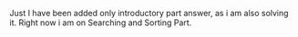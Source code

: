 Just I have been added only introductory part answer, as i am also solving it. Right now i am on Searching and Sorting Part.
